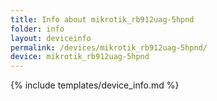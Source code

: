 ```yaml
---
title: Info about mikrotik_rb912uag-5hpnd
folder: info
layout: deviceinfo
permalink: /devices/mikrotik_rb912uag-5hpnd/
device: mikrotik_rb912uag-5hpnd
---
```

{% include templates/device_info.md %}
